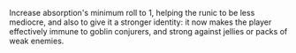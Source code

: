 Increase absorption's minimum roll to 1, helping the runic to be less mediocre, and also to give it a stronger identity: it now makes the player effectively immune to goblin conjurers, and strong against jellies or packs of weak enemies.
